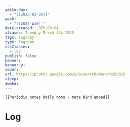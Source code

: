 ```yaml
---
yesterday: 
  - "[[2025-03-03]]"
week: 
  - "[[2025-W10]]" 
date-created: 2025-03-04
aliases: Tuesday March 4th 2025
tags: log/day
type: log/day
cssClasses:
  - log
publish: false
banner: 
banner-y: 
cover: 
url: https://photos.google.com/u/0/search/March%202025
sleep: 
awake:
---
```


```meta-bind-embed
[[Periodic notes daily note - meta bind embed]]
```

# Log